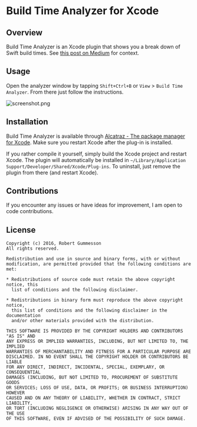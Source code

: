 Build Time Analyzer for Xcode
======================

## Overview

Build Time Analyzer is an Xcode plugin that shows you a break down of Swift build times. See [this post on Medium]( https://medium.com/p/fc92cdd91e31) for context.

## Usage

Open the analyzer window by tapping `Shift+Ctrl+B` or `View` > `Build Time Analyzer`. From there just follow the instructions.

![screenshot.png](https://raw.githubusercontent.com/RobertGummesson/BuildTimeAnalyzer-for-Xcode/master/Screenshots/screenshot2.png)

## Installation


Build Time Analyzer is available through [Alcatraz - The package manager for Xcode](http://alcatraz.io/). Make sure you restart Xcode after the plug-in is installed.

If you rather compile it yourself, simply build the Xcode project and restart Xcode. The plugin will automatically be installed in `~/Library/Application Support/Developer/Shared/Xcode/Plug-ins`. To uninstall, just remove the plugin from there (and restart Xcode).

## Contributions

If you encounter any issues or have ideas for improvement, I am open to code contributions.

## License

    Copyright (c) 2016, Robert Gummesson
    All rights reserved.

    Redistribution and use in source and binary forms, with or without
    modification, are permitted provided that the following conditions are met:

    * Redistributions of source code must retain the above copyright notice, this
      list of conditions and the following disclaimer.

    * Redistributions in binary form must reproduce the above copyright notice,
      this list of conditions and the following disclaimer in the documentation
      and/or other materials provided with the distribution.

    THIS SOFTWARE IS PROVIDED BY THE COPYRIGHT HOLDERS AND CONTRIBUTORS "AS IS" AND
    ANY EXPRESS OR IMPLIED WARRANTIES, INCLUDING, BUT NOT LIMITED TO, THE IMPLIED
    WARRANTIES OF MERCHANTABILITY AND FITNESS FOR A PARTICULAR PURPOSE ARE
    DISCLAIMED. IN NO EVENT SHALL THE COPYRIGHT HOLDER OR CONTRIBUTORS BE LIABLE
    FOR ANY DIRECT, INDIRECT, INCIDENTAL, SPECIAL, EXEMPLARY, OR CONSEQUENTIAL
    DAMAGES (INCLUDING, BUT NOT LIMITED TO, PROCUREMENT OF SUBSTITUTE GOODS
    OR SERVICES; LOSS OF USE, DATA, OR PROFITS; OR BUSINESS INTERRUPTION) HOWEVER
    CAUSED AND ON ANY THEORY OF LIABILITY, WHETHER IN CONTRACT, STRICT LIABILITY,
    OR TORT (INCLUDING NEGLIGENCE OR OTHERWISE) ARISING IN ANY WAY OUT OF THE USE
    OF THIS SOFTWARE, EVEN IF ADVISED OF THE POSSIBILITY OF SUCH DAMAGE.
